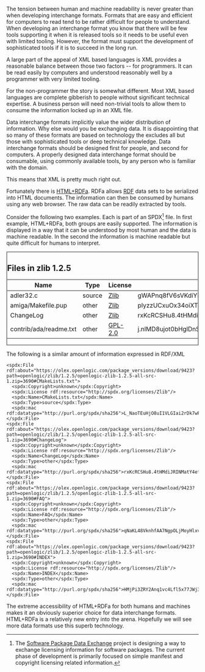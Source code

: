 The tension between human and machine readability is never greater
than when developing interchange formats.  Formats that are easy and
efficient for computers to read tend to be rather difficult for people
to understand.  When developing an interchange format you know that
there will be few tools supporting it when it is released tools so it
needs to be useful even with limited tooling.  However, the format
must support the development of sophisticated tools if it is to
succeed in the long run.

A large part of the appeal of XML based languages is XML provides a
reasonable balance between those two factors -- for programmers.  It
can be read easily by computers and understood reasonably well by a
programmer with very limited tooling.

For the non-programmer the story is somewhat different.  Most XML
based languages are complete gibberish to people without significant
technical expertise.  A business person will need non-trivial tools to
allow them to consume the information locked up in an XML file.

Data interchange formats implicitly value the wider distribution of
information.  Why else would you be exchanging data.  It is
disappointing that so many of these formats are based on technology
the excludes all but those with sophisticated tools or deep technical
knowledge.  Data interchange formats should be designed first for
people, and second for computers.  A properly designed data
interchange format should be consumable, using commonly available
tools, by any person who is familiar with the domain.

This means that XML is pretty much right out.

Fortunately there is [HTML+RDFa][rdfa].  RDFa allows [RDF][] data sets
to be serialized into HTML documents.  The information can then be
consumed by humans using any web browser.  The raw data can be readily
extracted by tools.

Consider the following two examples.  Each is part of an SPDX[^spdx]
file.  In first example, HTML+RDFa, both groups are easily supported.
The information is displayed in a way that it can be understood by
most human and the data is machine readable.  In the second the
information is machine readable but quite difficult for humans to
interpret.

[^spdx]: The [Software Package Data Exchange][spdx] project is
designing a way to exchange licensing information for software
packages.  The current phase of development is primarily focused on
simple manifest and copyright licensing related information.

<div style="border: solid 2px gray;">
<h2>Files in zlib 1.2.5</h2>
<table>
<thead>
<tr><th>Name</th><th>Type</th><th>License</th><th>Checksum</th><th>Copyright</th></tr>
</thead>

<tbody>
<tr typeof="spdx:File" about="https://olex.openlogic.com/package_versions/download/9423?path=openlogic/zlib/1.2.5/openlogic-zlib-1.2.5-all-src-1.zip&amp;package_version_id=3690#adler32.c">
<td property="spdx:Name">adler32.c</td>
<td property="spdx:Type">source</td>
<td><a href="http://spdx.com/licenses/zlib" rel="spdx:License">Zlib</a></td>
<td property="spdx:mac" datatype="spdx:sha256">gWAPnq8fV6sVKdiYkgJQ1nFoTaXXSqoVfJbMCr9Kzd0</td>
<td property="spdx:Copyright">unknown</td>
<span resource="https://olex.openlogic.com/package_versions/download/9423?path=openlogic/zlib/1.2.5/openlogic-zlib-1.2.5-all-src-1.zip&amp;package_version_id=3690" rev="spdx:MemberFile"/>
</tr>

<tr typeof="spdx:File" about="https://olex.openlogic.com/package_versions/download/9423?path=openlogic/zlib/1.2.5/openlogic-zlib-1.2.5-all-src-1.zip&amp;package_version_id=3690#amiga/Makefile.pup">
<td property="spdx:Name">amiga/Makefile.pup</td>
<td property="spdx:Type">other</td>
<td><a href="http://spdx.org/licenses/Zlib" rel="spdx:License">Zlib</a></td>
<td property="spdx:mac" datatype="spdx:sha256">plyzzUCxuOx34oiXTdncU9ke14u.SV6UzMhN3UI.3x8</td>
<td property="spdx:Copyright">unknown</td>
<span resource="https://olex.openlogic.com/package_versions/download/9423?path=openlogic/zlib/1.2.5/openlogic-zlib-1.2.5-all-src-1.zip&amp;package_version_id=3690" rev="spdx:MemberFile"/>
</tr>
        
        
<tr typeof="spdx:File" about="https://olex.openlogic.com/package_versions/download/9423?path=openlogic/zlib/1.2.5/openlogic-zlib-1.2.5-all-src-1.zip&amp;package_version_id=3690#ChangeLog">
<td property="spdx:Name">ChangeLog</td>
<td property="spdx:Type">other</td>
<td><a href="http://spdx.org/licenses/Zlib" rel="spdx:License">Zlib</a></td>
<td property="spdx:mac" datatype="spdx:sha256">rxKcRCSHu8.4tHMdiJRINMatY4efBCMz.PmHpo.gj9s</td>
<td property="spdx:Copyright">unknown</td>
<span resource="https://olex.openlogic.com/package_versions/download/9423?path=openlogic/zlib/1.2.5/openlogic-zlib-1.2.5-all-src-1.zip&amp;package_version_id=3690" rev="spdx:MemberFile"/>
</tr>

<tr typeof="spdx:File" about="https://olex.openlogic.com/package_versions/download/9423?path=openlogic/zlib/1.2.5/openlogic-zlib-1.2.5-all-src-1.zip&amp;package_version_id=3690#contrib/ada/readme.txt">
<td property="spdx:Name">contrib/ada/readme.txt</td>
<td property="spdx:Type">other</td>
<td><a href="http://spdx.org/licenses/GPL-2.0" rel="spdx:License">GPL-2.0</a></td>
<td property="spdx:mac" datatype="spdx:sha256">j.nlMD8ujot0bHglDnS3xK63zmIS_c51H8Ogzlakf.I</td>
<td property="spdx:Copyright">unknown</td>
<span resource="https://olex.openlogic.com/package_versions/download/9423?path=openlogic/zlib/1.2.5/openlogic-zlib-1.2.5-all-src-1.zip&amp;package_version_id=3690" rev="spdx:MemberFile"/>
</tr>
</tbody>
</table>
</div>

The following is a similar amount of information expressed in RDF/XML

    <spdx:File rdf:about="https://olex.openlogic.com/package_versions/download/9423?path=openlogic/zlib/1.2.5/openlogic-zlib-1.2.5-all-src-1.zip=3690#CMakeLists.txt">
      <spdx:Copyright>unknown</spdx:Copyright>
      <spdx:License rdf:resource="http://spdx.org/licenses/Zlib"/>
      <spdx:Name>CMakeLists.txt</spdx:Name>
      <spdx:Type>source</spdx:Type>
      <spdx:mac rdf:datatype="http://purl.org/spdx/sha256">L_NaoTEuHjO8uI1VLGIai2rDk7wPkoyeSe5vVD1gxOc</spdx:mac>
    </spdx:File>
    <spdx:File rdf:about="https://olex.openlogic.com/package_versions/download/9423?path=openlogic/zlib/1.2.5/openlogic-zlib-1.2.5-all-src-1.zip=3690#ChangeLog">
      <spdx:Copyright>unknown</spdx:Copyright>
      <spdx:License rdf:resource="http://spdx.org/licenses/Zlib"/>
      <spdx:Name>ChangeLog</spdx:Name>
      <spdx:Type>other</spdx:Type>
      <spdx:mac rdf:datatype="http://purl.org/spdx/sha256">rxKcRCSHu8.4tHMdiJRINMatY4efBCMz.PmHpo.gj9s</spdx:mac>
    </spdx:File>
    <spdx:File rdf:about="https://olex.openlogic.com/package_versions/download/9423?path=openlogic/zlib/1.2.5/openlogic-zlib-1.2.5-all-src-1.zip=3690#FAQ">
      <spdx:Copyright>unknown</spdx:Copyright>
      <spdx:License rdf:resource="http://spdx.org/licenses/Zlib"/>
      <spdx:Name>FAQ</spdx:Name>
      <spdx:Type>other</spdx:Type>
      <spdx:mac rdf:datatype="http://purl.org/spdx/sha256">qNaKL48VknhfAA7NgpOLjMoyHlxv45x.hMu8UfAy0Fc</spdx:mac>
    </spdx:File>
    <spdx:File rdf:about="https://olex.openlogic.com/package_versions/download/9423?path=openlogic/zlib/1.2.5/openlogic-zlib-1.2.5-all-src-1.zip=3690#INDEX">
      <spdx:Copyright>unknown</spdx:Copyright>
      <spdx:License rdf:resource="http://spdx.org/licenses/Zlib"/>
      <spdx:Name>INDEX</spdx:Name>
      <spdx:Type>other</spdx:Type>
      <spdx:mac rdf:datatype="http://purl.org/spdx/sha256">HMjPi3ZRY2Anq1vc4Lfl5x77JWj3hhaWWT.I34QPK9g</spdx:mac>
    </spdx:File>


The extreme accessibility of HTML+RDFa for both humans and machines
makes it an obviously superior choice for data interchange formats.
HTML+RDFa is a relatively new entry into the arena.  Hopefully we will
see more data formats use this superb technology.
 

[spdx]:http://spdx.org/
[rdf]: http://www.w3.org/TR/rdf-primer/
[rdfa]: http://www.w3.org/TR/xhtml-rdfa-primer/

